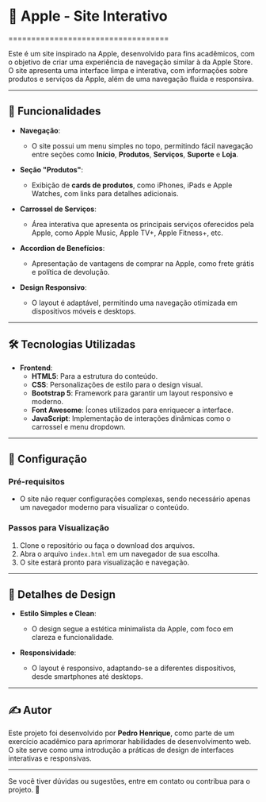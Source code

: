 # 🍏 **Apple - Site Interativo**
===================================

Este é um site inspirado na Apple, desenvolvido para fins acadêmicos, com o objetivo de criar uma experiência de navegação similar à da Apple Store. O site apresenta uma interface limpa e interativa, com informações sobre produtos e serviços da Apple, além de uma navegação fluida e responsiva.

* * *

📑 **Funcionalidades**
----------------------

* **Navegação**:
    
    * O site possui um menu simples no topo, permitindo fácil navegação entre seções como **Início**, **Produtos**, **Serviços**, **Suporte** e **Loja**.
  
* **Seção "Produtos"**:
  
    * Exibição de **cards de produtos**, como iPhones, iPads e Apple Watches, com links para detalhes adicionais.
  
* **Carrossel de Serviços**:
    
    * Área interativa que apresenta os principais serviços oferecidos pela Apple, como Apple Music, Apple TV+, Apple Fitness+, etc.
  
* **Accordion de Benefícios**:
    
    * Apresentação de vantagens de comprar na Apple, como frete grátis e política de devolução.
  
* **Design Responsivo**:
  
    * O layout é adaptável, permitindo uma navegação otimizada em dispositivos móveis e desktops.

* * *

🛠️ **Tecnologias Utilizadas**
------------------------------

* **Frontend**:
    * **HTML5**: Para a estrutura do conteúdo.
    * **CSS**: Personalizações de estilo para o design visual.
    * **Bootstrap 5**: Framework para garantir um layout responsivo e moderno.
    * **Font Awesome**: Ícones utilizados para enriquecer a interface.
    * **JavaScript**: Implementação de interações dinâmicas como o carrossel e menu dropdown.

* * *

🚀 **Configuração**
-------------------

### **Pré-requisitos**

* O site não requer configurações complexas, sendo necessário apenas um navegador moderno para visualizar o conteúdo.

### **Passos para Visualização**

1. Clone o repositório ou faça o download dos arquivos.
2. Abra o arquivo `index.html` em um navegador de sua escolha.
3. O site estará pronto para visualização e navegação.

* * *

🎨 **Detalhes de Design**
-------------------------

* **Estilo Simples e Clean**:
    * O design segue a estética minimalista da Apple, com foco em clareza e funcionalidade.
  
* **Responsividade**:
    * O layout é responsivo, adaptando-se a diferentes dispositivos, desde smartphones até desktops.
  
* * *

✍️ **Autor**
------------

Este projeto foi desenvolvido por **Pedro Henrique**, como parte de um exercício acadêmico para aprimorar habilidades de desenvolvimento web. O site serve como uma introdução a práticas de design de interfaces interativas e responsivas.

* * *

Se você tiver dúvidas ou sugestões, entre em contato ou contribua para o projeto. 📩
